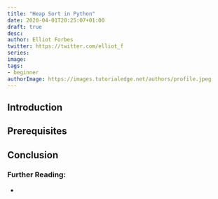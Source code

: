 ```yaml
---
title: "Heap Sort in Python"
date: 2020-04-01T20:25:07+01:00
draft: true
desc: 
author: Elliot Forbes
twitter: https://twitter.com/elliot_f
series: 
image: 
tags:
- beginner
authorImage: https://images.tutorialedge.net/authors/profile.jpeg
---
```


## Introduction

## Prerequisites

## Conclusion

### Further Reading:

* []()